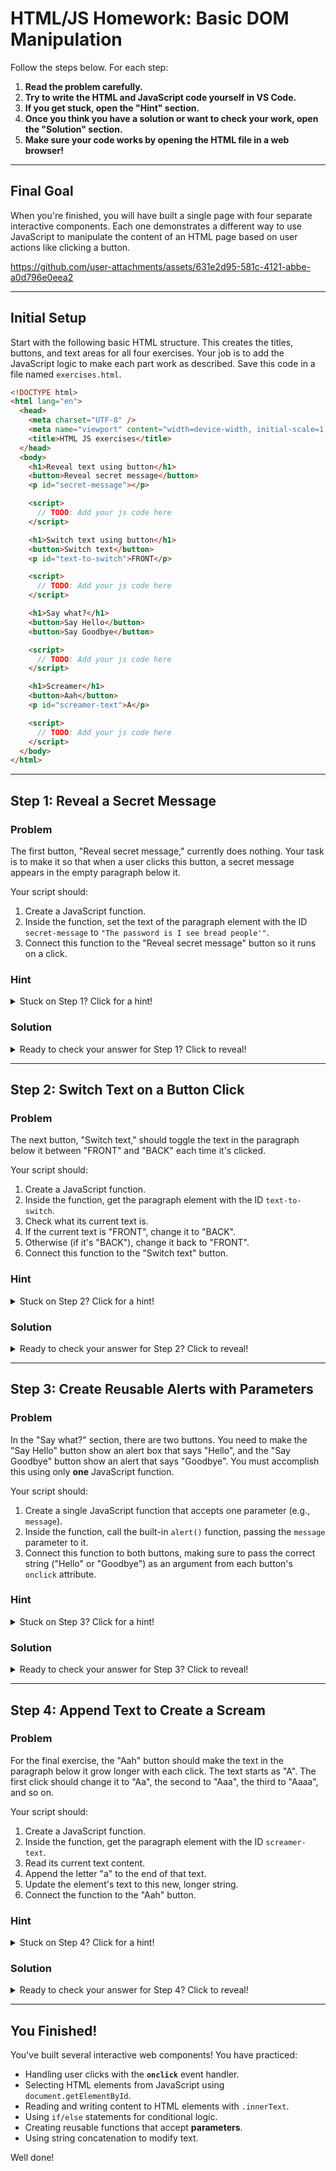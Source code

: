 # HTML/JS Homework: Basic DOM Manipulation

Follow the steps below. For each step:

1.  **Read the problem carefully.**
2.  **Try to write the HTML and JavaScript code yourself in VS Code.**
3.  **If you get stuck, open the "Hint" section.**
4.  **Once you think you have a solution or want to check your work, open the "Solution" section.**
5.  **Make sure your code works by opening the HTML file in a web browser!**

-----

## Final Goal

When you're finished, you will have built a single page with four separate interactive components. Each one demonstrates a different way to use JavaScript to manipulate the content of an HTML page based on user actions like clicking a button.

https://github.com/user-attachments/assets/631e2d95-581c-4121-abbe-a0d796e0eea2

-----

## Initial Setup

Start with the following basic HTML structure. This creates the titles, buttons, and text areas for all four exercises. Your job is to add the JavaScript logic to make each part work as described. Save this code in a file named `exercises.html`.

```html
<!DOCTYPE html>
<html lang="en">
  <head>
    <meta charset="UTF-8" />
    <meta name="viewport" content="width=device-width, initial-scale=1.0" />
    <title>HTML JS exercises</title>
  </head>
  <body>
    <h1>Reveal text using button</h1>
    <button>Reveal secret message</button>
    <p id="secret-message"></p>

    <script>
      // TODO: Add your js code here
    </script>

    <h1>Switch text using button</h1>
    <button>Switch text</button>
    <p id="text-to-switch">FRONT</p>

    <script>
      // TODO: Add your js code here
    </script>

    <h1>Say what?</h1>
    <button>Say Hello</button>
    <button>Say Goodbye</button>

    <script>
      // TODO: Add your js code here
    </script>

    <h1>Screamer</h1>
    <button>Aah</button>
    <p id="screamer-text">A</p>

    <script>
      // TODO: Add your js code here
    </script>
  </body>
</html>
```

-----

## Step 1: Reveal a Secret Message

### Problem

The first button, "Reveal secret message," currently does nothing. Your task is to make it so that when a user clicks this button, a secret message appears in the empty paragraph below it.

Your script should:

1.  Create a JavaScript function.
2.  Inside the function, set the text of the paragraph element with the ID `secret-message` to `"The password is I see bread people'"`.
3.  Connect this function to the "Reveal secret message" button so it runs on a click.

### Hint

<details>
<summary>Stuck on Step 1? Click for a hint!</summary>

  * To make a button clickable, add an `onclick` attribute to the `<button>` tag in your HTML.
  * The `onclick` attribute should call a function you define, for example: `onclick="revealText()"`.
  * You can define a function in your `<script>` tag like this: `function revealText() { ... }`.
  * To find an HTML element from JavaScript, use `document.getElementById("element-id")`.
  * To change the text inside an element, set its `.innerText` property: `myElement.innerText = "some new text";`.

</details>

### Solution

<details>
<summary>Ready to check your answer for Step 1? Click to reveal!</summary>

```html
<h1>Reveal text using button</h1>
<button onclick="revealText()">Reveal secret message</button>
<p id="secret-message"></p>

<script>
  function revealText() {
    let secretMessage = "The password is I see bread people'";
    document.getElementById("secret-message").innerText = secretMessage;
  }
</script>
```

</details>

-----

## Step 2: Switch Text on a Button Click

### Problem

The next button, "Switch text," should toggle the text in the paragraph below it between "FRONT" and "BACK" each time it's clicked.

Your script should:

1.  Create a JavaScript function.
2.  Inside the function, get the paragraph element with the ID `text-to-switch`.
3.  Check what its current text is.
4.  If the current text is "FRONT", change it to "BACK".
5.  Otherwise (if it's "BACK"), change it back to "FRONT".
6.  Connect this function to the "Switch text" button.

### Hint

<details>
<summary>Stuck on Step 2? Click for a hint!</summary>

  * You'll need an `if/else` statement in your JavaScript function.
  * First, get the element and store it in a variable: `let textElem = document.getElementById("text-to-switch");`.
  * Then, get its current text: `let currentText = textElem.innerText;`.
  * Your condition will look like this: `if (currentText == "FRONT") { ... } else { ... }`.
  * Inside the `if` and `else` blocks, you will set the `textElem.innerText` to the new value.

</details>

### Solution

<details>
<summary>Ready to check your answer for Step 2? Click to reveal!</summary>

```html
<h1>Switch text using button</h1>
<button onclick="switchText()">Switch text</button>
<p id="text-to-switch">FRONT</p>

<script>
  function switchText() {
    let textElem = document.getElementById("text-to-switch");
    let currentText = textElem.innerText;
    if (currentText == "FRONT") {
      textElem.innerText = "BACK";
    } else {
      textElem.innerText = "FRONT";
    }
  }
</script>
```

</details>

-----

## Step 3: Create Reusable Alerts with Parameters

### Problem

In the "Say what?" section, there are two buttons. You need to make the "Say Hello" button show an alert box that says "Hello", and the "Say Goodbye" button show an alert that says "Goodbye". You must accomplish this using only **one** JavaScript function.

Your script should:

1.  Create a single JavaScript function that accepts one parameter (e.g., `message`).
2.  Inside the function, call the built-in `alert()` function, passing the `message` parameter to it.
3.  Connect this function to both buttons, making sure to pass the correct string ("Hello" or "Goodbye") as an argument from each button's `onclick` attribute.

### Hint

<details>
<summary>Stuck on Step 3? Click for a hint!</summary>

  * Define your function to accept a parameter: `function say(message) { ... }`.
  * Inside the function, simply use `alert(message);`.
  * In your HTML, the `onclick` attribute for the first button should be `onclick="say('Hello')"`. Notice the single quotes inside the double quotes. This is how you pass a string value. Do the same for the "Goodbye" button.

</details>

### Solution

<details>
<summary>Ready to check your answer for Step 3? Click to reveal!</summary>

```html
<h1>Say what?</h1>
<button onclick="say('Hello')">Say Hello</button>
<button onclick="say('Goodbye')">Say Goodbye</button>

<script>
  function say(message) {
    alert(message);
  }
</script>
```

</details>

-----

## Step 4: Append Text to Create a Scream

### Problem

For the final exercise, the "Aah" button should make the text in the paragraph below it grow longer with each click. The text starts as "A". The first click should change it to "Aa", the second to "Aaa", the third to "Aaaa", and so on.

Your script should:

1.  Create a JavaScript function.
2.  Inside the function, get the paragraph element with the ID `screamer-text`.
3.  Read its current text content.
4.  Append the letter "a" to the end of that text.
5.  Update the element's text to this new, longer string.
6.  Connect the function to the "Aah" button.

### Hint

<details>
<summary>Stuck on Step 4? Click for a hint!</summary>

  * Get the element: `let screamerText = document.getElementById("screamer-text");`.
  * To append text to a string in JavaScript, you can use the `+` operator.
  * The core logic will be: `screamerText.innerText = screamerText.innerText + "a";`. This reads the current text, adds "a" to it, and then writes the result back into the element.

</details>

### Solution

<details>
<summary>Ready to check your answer for Step 4? Click to reveal!</summary>

```html
<h1>Screamer</h1>
<button onclick="scream()">Aah</button>
<p id="screamer-text">A</p>

<script>
  function scream() {
    let screamerText = document.getElementById("screamer-text");
    screamerText.innerText = screamerText.innerText + "a";
  }
</script>
```

</details>

-----

## You Finished!

You've built several interactive web components! You have practiced:

  * Handling user clicks with the **`onclick`** event handler.
  * Selecting HTML elements from JavaScript using `document.getElementById`.
  * Reading and writing content to HTML elements with `.innerText`.
  * Using `if/else` statements for conditional logic.
  * Creating reusable functions that accept **parameters**.
  * Using string concatenation to modify text.

Well done!
